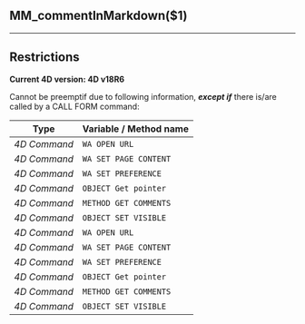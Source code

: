 ﻿## MM_commentInMarkdown($1)---## Restrictions**Current 4D version: 4D v18R6**Cannot be preemptif due to following information, ***except if*** there is/are called by a CALL FORM command:|Type|Variable / Method name||------|------||*4D Command*|`WA OPEN URL`||*4D Command*|`WA SET PAGE CONTENT`||*4D Command*|`WA SET PREFERENCE`||*4D Command*|`OBJECT Get pointer`||*4D Command*|`METHOD GET COMMENTS`||*4D Command*|`OBJECT SET VISIBLE`||*4D Command*|`WA OPEN URL`||*4D Command*|`WA SET PAGE CONTENT`||*4D Command*|`WA SET PREFERENCE`||*4D Command*|`OBJECT Get pointer`||*4D Command*|`METHOD GET COMMENTS`||*4D Command*|`OBJECT SET VISIBLE`|